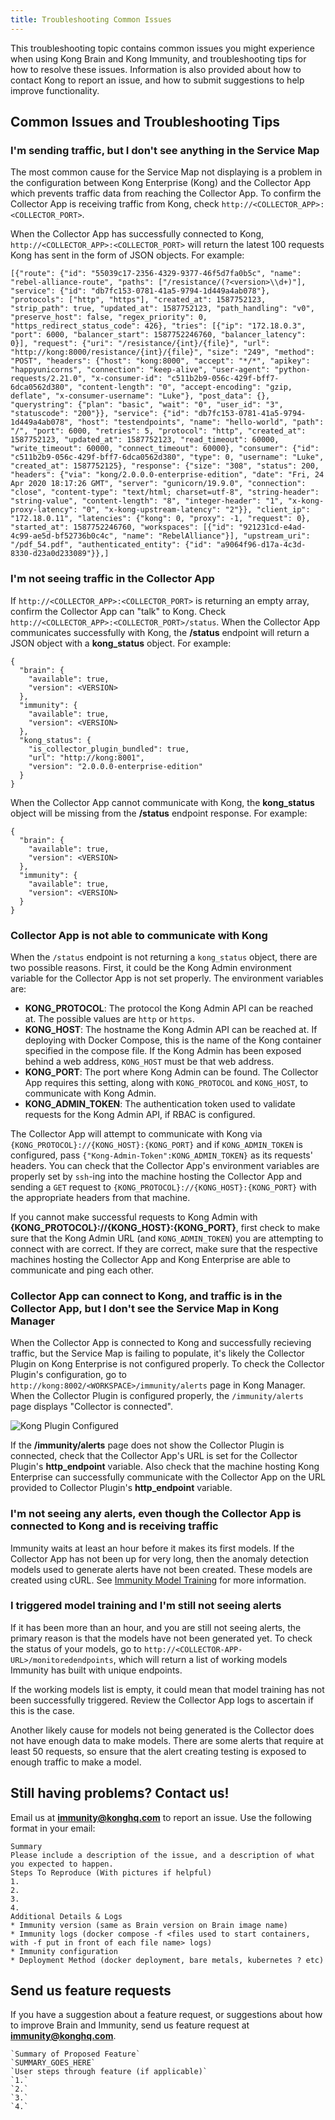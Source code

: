 ```yaml
---
title: Troubleshooting Common Issues
---
```


This troubleshooting topic contains common issues you might experience when using Kong Brain and Kong Immunity, and troubleshooting tips for how to resolve these issues. Information is also provided about how to contact Kong to report an issue, and how to submit suggestions to help improve functionality. 

## Common Issues and Troubleshooting Tips

### I'm sending traffic, but I don't see anything in the Service Map

The most common cause for the Service Map not displaying is a problem in the configuration between Kong Enterprise (Kong) and the Collector App which prevents traffic data from reaching the Collector App. To confirm the Collector App is receiving traffic from Kong, check `http://<COLLECTOR_APP>:<COLLECTOR_PORT>`.

When the Collector App has successfully connected to Kong, ```http://<COLLECTOR_APP>:<COLLECTOR_PORT>``` will return the latest 100 requests Kong has sent in the form of JSON objects. For example:
```
[{"route": {"id": "55039c17-2356-4329-9377-46f5d7fa0b5c", "name": "rebel-alliance-route", "paths": ["/resistance/(?<version>\\d+)"], "service": {"id": "db7fc153-0781-41a5-9794-1d449a4ab078"}, "protocols": ["http", "https"], "created_at": 1587752123, "strip_path": true, "updated_at": 1587752123, "path_handling": "v0", "preserve_host": false, "regex_priority": 0, "https_redirect_status_code": 426}, "tries": [{"ip": "172.18.0.3", "port": 6000, "balancer_start": 1587752246760, "balancer_latency": 0}], "request": {"uri": "/resistance/{int}/{file}", "url": "http://kong:8000/resistance/{int}/{file}", "size": "249", "method": "POST", "headers": {"host": "kong:8000", "accept": "*/*", "apikey": "happyunicorns", "connection": "keep-alive", "user-agent": "python-requests/2.21.0", "x-consumer-id": "c511b2b9-056c-429f-bff7-6dca0562d380", "content-length": "0", "accept-encoding": "gzip, deflate", "x-consumer-username": "Luke"}, "post_data": {}, "querystring": {"plan": "basic", "wait": "0", "user_id": "3", "statuscode": "200"}}, "service": {"id": "db7fc153-0781-41a5-9794-1d449a4ab078", "host": "testendpoints", "name": "hello-world", "path": "/", "port": 6000, "retries": 5, "protocol": "http", "created_at": 1587752123, "updated_at": 1587752123, "read_timeout": 60000, "write_timeout": 60000, "connect_timeout": 60000}, "consumer": {"id": "c511b2b9-056c-429f-bff7-6dca0562d380", "type": 0, "username": "Luke", "created_at": 1587752125}, "response": {"size": "308", "status": 200, "headers": {"via": "kong/2.0.0.0-enterprise-edition", "date": "Fri, 24 Apr 2020 18:17:26 GMT", "server": "gunicorn/19.9.0", "connection": "close", "content-type": "text/html; charset=utf-8", "string-header": "string-value", "content-length": "8", "integer-header": "1", "x-kong-proxy-latency": "0", "x-kong-upstream-latency": "2"}}, "client_ip": "172.18.0.11", "latencies": {"kong": 0, "proxy": -1, "request": 0}, "started_at": 1587752246760, "workspaces": [{"id": "921231cd-e4ad-4c99-ae5d-bf52736b0c4c", "name": "RebelAlliance"}], "upstream_uri": "/pdf_54.pdf", "authenticated_entity": {"id": "a9064f96-d17a-4c3d-8330-d23a0d233089"}},]
```

### I'm not seeing traffic in the Collector App

If ```http://<COLLECTOR_APP>:<COLLECTOR_PORT>``` is returning an empty array, confirm the Collector App can "talk" to Kong. Check ```http://<COLLECTOR_APP>:<COLLECTOR_PORT>/status```. When the Collector App communicates successfully with Kong, the **/status** endpoint will return a JSON object with a **kong_status** object. For example:
```
{
  "brain": {
    "available": true,
    "version": <VERSION>
  },
  "immunity": {
    "available": true,
    "version": <VERSION>
  },
  "kong_status": {
    "is_collector_plugin_bundled": true,
    "url": "http://kong:8001",
    "version": "2.0.0.0-enterprise-edition"
  }
}
```

When the Collector App cannot communicate with Kong, the **kong_status** object will be missing from the **/status** endpoint response. For example:

```
{
  "brain": {
    "available": true,
    "version": <VERSION>
  },
  "immunity": {
    "available": true,
    "version": <VERSION>
  }
}

```

### Collector App is not able to communicate with Kong
When the `/status` endpoint is not returning a `kong_status` object, there are two possible reasons. First, it could be the Kong Admin environment variable for the Collector App is not set properly. The environment variables are:

* **KONG_PROTOCOL**: The protocol the Kong Admin API can be reached at. The possible values are `http` or `https`.
* **KONG_HOST**: The hostname the Kong Admin API can be reached at. If deploying with Docker Compose, this is the name of the Kong container specified in the compose file. If the Kong Admin has been exposed behind a web address, `KONG_HOST` must be that web address.
* **KONG_PORT**: The port where Kong Admin can be found. The Collector App requires this setting, along with `KONG_PROTOCOL` and `KONG_HOST`, to communicate with Kong Admin.
* **KONG_ADMIN_TOKEN**: The authentication token used to validate requests for the Kong Admin API, if RBAC is configured.

The Collector App will attempt to communicate with Kong via `{KONG_PROTOCOL}://{KONG_HOST}:{KONG_PORT}` and if `KONG_ADMIN_TOKEN` is configured, pass `{"Kong-Admin-Token":KONG_ADMIN_TOKEN}` as its requests' headers. You can check that the Collector App's environment variables are properly set by `ssh`-ing into the machine hosting the Collector App and sending a `GET` request to `{KONG_PROTOCOL}://{KONG_HOST}:{KONG_PORT}` with the appropriate headers from that machine.

If you cannot make successful requests to Kong Admin with **{KONG_PROTOCOL}://{KONG_HOST}:{KONG_PORT}**, first check to make sure that the Kong Admin URL (and `KONG_ADMIN_TOKEN`) you are attempting to connect with are correct. If they are correct, make sure that the respective machines hosting the Collector App and Kong Enterprise are able to communicate and ping each other.

### Collector App can connect to Kong, and traffic is in the Collector App, but I don't see the Service Map in Kong Manager

When the Collector App is connected to Kong and successfully recieving traffic, but the Service Map is failing to populate, it's likely the Collector Plugin on Kong Enterprise is not configured properly. To check the Collector Plugin's configuration, go to `http://kong:8002/<WORKSPACE>/immunity/alerts` page in Kong Manager. When the Collector Plugin is configured properly, the `/immunity/alerts` page displays "Collector is connected".

![Kong Plugin Configured](/assets/images/docs/ee/brain-immunity/collector-plugin-configured-alerts-page.png)

If the **/immunity/alerts** page does not show the Collector Plugin is connected, check that the Collector App's URL is set for the Collector Plugin's **http_endpoint** variable. Also check that the machine hosting Kong Enterprise can successfully communicate with the Collector App on the URL provided to Collector Plugin's **http_endpoint** variable.


### I'm not seeing any alerts, even though the Collector App is connected to Kong and is receiving traffic

Immunity waits at least an hour before it makes its first models. If the Collector App has not been up for very long, then the anomaly detection models used to generate alerts have not been created. These models are created using cURL. See [Immunity Model Training](/enterprise/{{page.kong_version}}/brain-immunity/alerts/#immunity-model-training) for more information.

### I triggered model training and I'm still not seeing alerts

If it has been more than an hour, and you are still not seeing alerts, the primary reason is that the models have not been generated yet. To check the status of your models, go to `http://<COLLECTOR-APP-URL>/monitoredendpoints`, which will return a list of working models Immunity has built with unique endpoints.

If the working models list is empty, it could mean that model training has not been successfully triggered. Review the Collector App logs to ascertain if this is the case.

Another likely cause for models not being generated is the Collector does not have enough data to make models. There are some alerts that require at least 50 requests, so ensure that the alert creating testing is exposed to enough traffic to make a model.


## Still having problems? Contact us!
Email us at **immunity@konghq.com** to report an issue. Use the following format in your email:

```
Summary
Please include a description of the issue, and a description of what you expected to happen.
Steps To Reproduce (With pictures if helpful)
1.
2.
3.
4.
Additional Details & Logs
* Immunity version (same as Brain version on Brain image name)
* Immunity logs (docker compose -f <files used to start containers, with -f put in front of each file name> logs)
* Immunity configuration
* Deployment Method (docker deployment, bare metals, kubernetes ? etc)
```

## Send us feature requests
If you have a suggestion about a feature request, or suggestions about how to improve Brain and Immunity, send us feature request at **immunity@konghq.com**.

```
`Summary of Proposed Feature`
`SUMMARY_GOES_HERE`
`User steps through feature (if applicable)`
`1.`
`2.`
`3.`
`4.`
```

